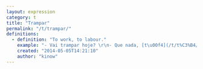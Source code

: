```yaml
---
layout: expression
category: t
title: "Trampar"
permalink: "/t/trampar/"
definitions:
  - definition: "To work, to labour."
    example: "- Vai trampar hoje? \r\n- Que nada, [t\u00f4](/t/t%C3%B4/) maior gripad\u00e3o. "
    created: "2014-05-05T14:21:10"
    author: "kinow"
---
```

